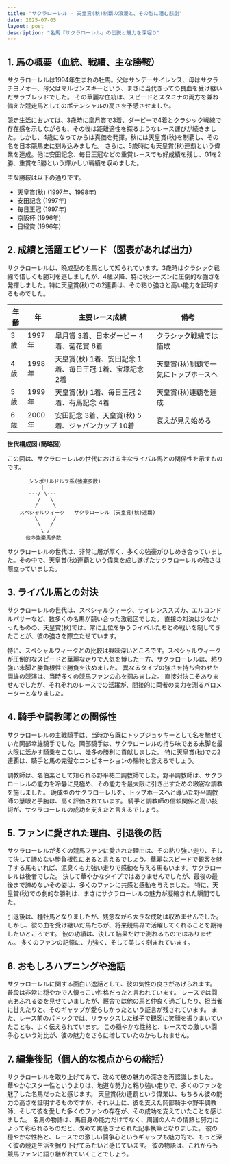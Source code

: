 ```yaml
---
title: "サクラローレル - 天皇賞(秋)制覇の浪漫と、その影に潜む悲劇"
date: 2025-07-05
layout: post
description: "名馬『サクラローレル』の伝説と魅力を深堀り"
---
```


## 1. 馬の概要（血統、戦績、主な勝鞍）

サクラローレルは1994年生まれの牡馬。父はサンデーサイレンス、母はサクラチヨノオー、母父はマルゼンスキーという、まさに当代きっての良血を受け継いだサラブレッドでした。  その華麗な血統は、スピードとスタミナの両方を兼ね備えた競走馬としてのポテンシャルの高さを予感させました。

競走生活においては、3歳時に皐月賞で3着、ダービーで4着とクラシック戦線で存在感を示しながらも、その後は距離適性を探るようなレース運びが続きました。しかし、4歳になってからは真価を発揮。秋には天皇賞(秋)を制覇し、その名を日本競馬史に刻み込みました。  さらに、5歳時にも天皇賞(秋)連覇という偉業を達成。他に安田記念、毎日王冠などの重賞レースでも好成績を残し、G1を2勝、重賞を5勝という輝かしい戦績を収めました。

主な勝鞍は以下の通りです。

* 天皇賞(秋) (1997年、1998年)
* 安田記念 (1997年)
* 毎日王冠 (1997年)
* 京阪杯 (1996年)
* 日経賞 (1996年)


## 2. 成績と活躍エピソード（図表があれば出力）

サクラローレルは、晩成型の名馬として知られています。3歳時はクラシック戦線で惜しくも勝利を逃しましたが、4歳以降、特に秋シーズンに圧倒的な強さを発揮しました。特に天皇賞(秋)での2連覇は、その粘り強さと高い能力を証明するものでした。

| 年齢 | 年 | 主要レース成績 | 備考 |
|---|---|---|---|
| 3歳 | 1997年 | 皐月賞 3着、日本ダービー 4着、菊花賞 6着 | クラシック戦線では惜敗 |
| 4歳 | 1998年 | 天皇賞(秋) 1着、安田記念 1着、毎日王冠 1着、宝塚記念 2着 | 天皇賞(秋)制覇で一気にトップホースへ |
| 5歳 | 1999年 | 天皇賞(秋) 1着、毎日王冠 2着、有馬記念 4着 | 天皇賞(秋)連覇を達成 |
| 6歳 | 2000年 | 安田記念 3着、天皇賞(秋) 5着、ジャパンカップ 10着 | 衰えが見え始める |


**世代構成図 (簡略図)**

この図は、サクラローレルの世代における主なライバル馬との関係性を示すものです。

```
       シンボリルドルフ系(強豪多数)
           |
       ---/ \---
          /   \
         /     \
    スペシャルウィーク   サクラローレル (天皇賞(秋)連覇)
         \     /
          \   /
           \ /
      他の強豪馬多数

```

サクラローレルの世代は、非常に層が厚く、多くの強豪がひしめき合っていました。その中で、天皇賞(秋)連覇という偉業を成し遂げたサクラローレルの強さは際立っていました。


## 3. ライバル馬との対決

サクラローレルの世代は、スペシャルウィーク、サイレンススズカ、エルコンドルパサーなど、数多くの名馬が競い合った激戦区でした。  直接の対決は少なかったものの、天皇賞(秋)では、常に上位を争うライバルたちとの戦いを制してきたことが、彼の強さを際立たせています。

特に、スペシャルウィークとの比較は興味深いところです。スペシャルウィークが圧倒的なスピードと華麗な走りで人気を博した一方、サクラローレルは、粘り強い末脚と勝負根性で勝負を決めました。  異なるタイプの強さを持ち合わせた両雄の競演は、当時多くの競馬ファンの心を掴みました。  直接対決こそありませんでしたが、それぞれのレースでの活躍が、間接的に両者の実力を測るバロメーターとなりました。


## 4. 騎手や調教師との関係性

サクラローレルの主戦騎手は、当時から既にトップジョッキーとして名を馳せていた岡部幸雄騎手でした。岡部騎手は、サクラローレルの持ち味である末脚を最大限に活かす騎乗をこなし、幾多の勝利に貢献しました。  特に天皇賞(秋)での2連覇は、騎手と馬の完璧なコンビネーションの賜物と言えるでしょう。

調教師は、名伯楽として知られる野平祐二調教師でした。野平調教師は、サクラローレルの能力を冷静に見極め、その能力を最大限に引き出すための緻密な調教を施しました。  晩成型のサクラローレルを、トップホースへと導いた野平調教師の慧眼と手腕は、高く評価されています。  騎手と調教師の信頼関係と高い技術が、サクラローレルの成功を支えたと言えるでしょう。


## 5. ファンに愛された理由、引退後の話

サクラローレルが多くの競馬ファンに愛された理由は、その粘り強い走り、そして決して諦めない勝負根性にあると言えるでしょう。華麗なスピードで観客を魅了する馬もいれば、泥臭くも力強い走りで感動を与える馬もいます。サクラローレルは後者でした。  決して華やかなタイプではありませんでしたが、最後の最後まで諦めないその姿は、多くのファンに共感と感動を与えました。  特に、天皇賞(秋)での劇的な勝利は、まさにサクラローレルの魅力が凝縮された瞬間でした。

引退後は、種牡馬となりましたが、残念ながら大きな成功は収めませんでした。  しかし、彼の血を受け継いだ馬たちが、将来競馬界で活躍してくれることを期待したいところです。  彼の功績は、決して結果だけで測れるものではありません。  多くのファンの記憶に、力強く、そして美しく刻まれています。


## 6. おもしろハプニングや逸話

サクラローレルに関する面白い逸話として、彼の気性の良さがあげられます。  普段は非常に穏やかで人懐っこい性格だったと言われています。  レースでは闘志あふれる姿を見せていましたが、厩舎では他の馬と仲良く過ごしたり、担当者に甘えたりと、そのギャップが愛らしかったという証言が残されています。  また、レース前のパドックでは、リラックスした様子で観客に笑顔を振りまいていたことも、よく伝えられています。  この穏やかな性格と、レースでの激しい闘争心という対比が、彼の魅力をさらに増していたのかもしれません。


## 7. 編集後記（個人的な視点からの総括）

サクラローレルを取り上げてみて、改めて彼の魅力の深さを再認識しました。  華やかなスター性というよりは、地道な努力と粘り強い走りで、多くのファンを魅了した名馬だったと感じます。  天皇賞(秋)連覇という偉業は、もちろん彼の能力の高さを証明するものですが、それ以上に、彼を支えた岡部騎手や野平調教師、そして彼を愛した多くのファンの存在が、その成功を支えていたことを感じました。  名馬の物語は、馬自身の能力だけでなく、周囲の人々の情熱と努力によって彩られるものだと、改めて実感させられた記事執筆となりました。  彼の穏やかな性格と、レースでの激しい闘争心というギャップも魅力的で、もっと深く彼の競走生活を掘り下げてみたいと感じています。  彼の物語は、これからも競馬ファンに語り継がれていくことでしょう。
